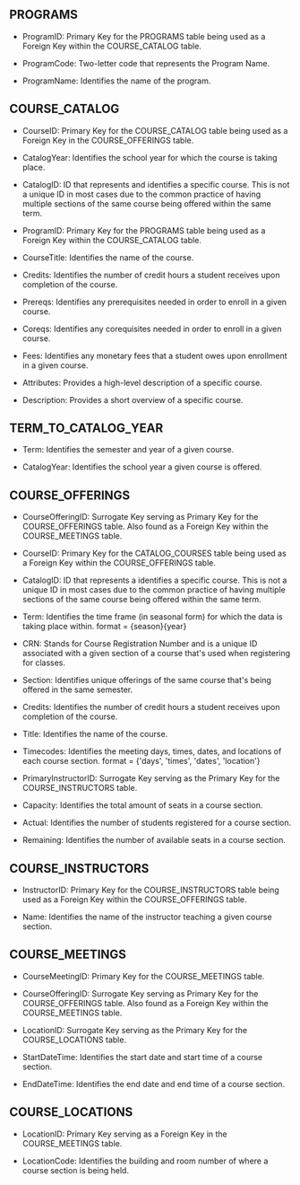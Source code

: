 ## PROGRAMS

- ProgramID: Primary Key for the PROGRAMS table being used as a Foreign Key within the COURSE_CATALOG table.

- ProgramCode: Two-letter code that represents the Program Name.

- ProgramName: Identifies the name of the program.

## COURSE_CATALOG

- CourseID: Primary Key for the COURSE_CATALOG table being used as a Foreign Key in the COURSE_OFFERINGS table.

- CatalogYear: Identifies the school year for which the course is taking place.

- CatalogID: ID that represents and identifies a specific course. This is not a unique ID in most cases due to the common practice of having multiple sections of the same course being offered within the same term.

- ProgramID: Primary Key for the PROGRAMS table being used as a Foreign Key within the COURSE_CATALOG table.

- CourseTitle: Identifies the name of the course.

- Credits: Identifies the number of credit hours a student receives upon completion of the course.

- Prereqs: Identifies any prerequisites needed in order to enroll in a given course.

- Coreqs: Identifies any corequisites needed in order to enroll in a given course.

- Fees: Identifies any monetary fees that a student owes upon enrollment in a given course.

- Attributes: Provides a high-level description of a specific course.

- Description: Provides a short overview of a specific course.


## TERM_TO_CATALOG_YEAR

- Term: Identifies the semester and year of a given course.

- CatalogYear: Identifies the school year a given course is offered.

## COURSE_OFFERINGS

- CourseOfferingID: Surrogate Key serving as Primary Key for the COURSE_OFFERINGS table. Also found as a Foreign Key within the COURSE_MEETINGS table.

- CourseID: Primary Key for the CATALOG_COURSES table being used as a Foreign Key within the COURSE_OFFERINGS table.

- CatalogID: ID that represents a identifies a specific course. This is not a unique ID in most cases due to the common practice of having multiple sections of the same course being offered within the same term.

- Term: Identifies the time frame (in seasonal form) for which the data is taking place within. format = {season}{year}

- CRN: Stands for Course Registration Number and is a unique ID associated with a given section of a course that's used when registering for classes.

- Section: Identifies unique offerings of the same course that's being offered in the same semester.

- Credits: Identifies the number of credit hours a student receives upon completion of the course.

- Title: Identifies the name of the course.

- Timecodes: Identifies the meeting days, times, dates, and locations of each course section. format = {'days', 'times', 'dates', 'location'}

- PrimaryInstructorID: Surrogate Key serving as the Primary Key for the COURSE_INSTRUCTORS table.

- Capacity: Identifies the total amount of seats in a course section.

- Actual: Identifies the number of students registered for a course section.

- Remaining: Identifies the number of available seats in a course section.

## COURSE_INSTRUCTORS

- InstructorID: Primary Key for the COURSE_INSTRUCTORS table being used as a Foreign Key within the COURSE_OFFERINGS table.

- Name: Identifies the name of the instructor teaching a given course section.

## COURSE_MEETINGS

- CourseMeetingID: Primary Key for the COURSE_MEETINGS table.

- CourseOfferingID: Surrogate Key serving as Primary Key for the COURSE_OFFERINGS table. Also found as a Foreign Key within the COURSE_MEETINGS table.

- LocationID: Surrogate Key serving as the Primary Key for the COURSE_LOCATIONS table.

- StartDateTime: Identifies the start date and start time of a course section.

- EndDateTime: Identifies the end date and end time of a course section.

## COURSE_LOCATIONS

- LocationID: Primary Key serving as a Foreign Key in the COURSE_MEETINGS table.

- LocationCode: Identifies the building and room number of where a course section is being held.